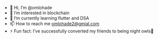 - 👋 Hi, I’m @omlohade
- 👀 I’m interested in blockchain
- 🌱 I’m currently learning flutter and DSA
- 📫 How to reach me omlohade2@gmial.com
- ⚡ Fun fact: I’ve successfully converted my friends to being night owls🦉

<!---
omlohade/omlohade is a ✨ special ✨ repository because its `README.md` (this file) appears on your GitHub profile.
You can click the Preview link to take a look at your changes.
--->
